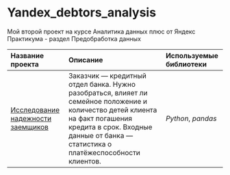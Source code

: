 # Yandex_debtors_analysis
Мой второй проект на курсе Аналитика данных плюс от Яндекс Практикума - раздел Предобработка данных

| Название проекта | Описание | Используемые библиотеки | 
| :---------------------- | :---------------------- | :---------------------- |
| [Исследование надежности заемщиков](bank_debtors_analysis) | Заказчик — кредитный отдел банка. Нужно разобраться, влияет ли семейное положение и количество детей клиента на факт погашения кредита в срок. Входные данные от банка — статистика о платёжеспособности клиентов.| *Python*, *pandas*|
